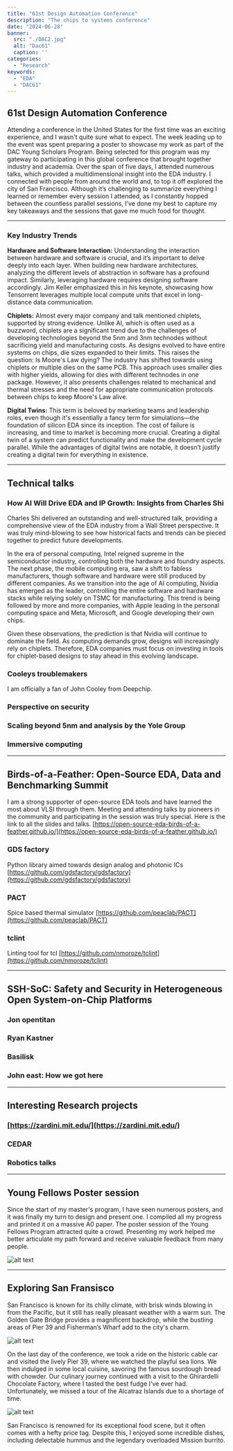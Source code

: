```yaml
---
title: "61st Design Automation Conference"
description: "The chips to systems conference"
date: "2024-06-28"
banner:
  src: "./DAC2.jpg"
  alt: "Dac61"
  caption: ''
categories:
  - "Research"
keywords:
  - "EDA"
  - "DAC61"
---
```


## 61st Design Automation Conference

Attending a conference in the United States for the first time was an exciting experience, and I wasn't quite sure what to expect. The week leading up to the event was spent preparing a poster to showcase my work as part of the DAC Young Scholars Program. Being selected for this program was my gateway to participating in this global conference that brought together industry and academia. Over the span of five days, I attended numerous talks, which provided a multidimensional insight into the EDA industry. I connected with people from around the world and, to top it off explored the city of San Francisco. Although it’s challenging to summarize everything I learned or remember every session I attended, as I constantly hopped between the countless parallel sessions, I’ve done my best to capture my key takeaways and the sessions that gave me much food for thought.

---

### Key Industry Trends

**Hardware and Software Interaction:** Understanding the interaction between hardware and software is crucial, and it’s important to delve deeply into each layer. When building new hardware architectures, analyzing the different levels of abstraction in software has a profound impact. Similarly, leveraging hardware requires designing software accordingly. Jim Keller emphasized this in his keynote, showcasing how Tensorrent leverages multiple local compute units that excel in long-distance data communication.

**Chiplets:** Almost every major company and talk mentioned chiplets, supported by strong evidence. Unlike AI, which is often used as a buzzword, chiplets are a significant trend due to the challenges of developing technologies beyond the 5nm and 3nm technodes without sacrificing yield and manufacturing costs. As designs evolved to have entire systems on chips, die sizes expanded to their limits. This raises the question: Is Moore's Law dying? The industry has shifted towards using chiplets or multiple dies on the same PCB. This approach uses smaller dies with higher yields, allowing for dies with different technodes in one package. However, it also presents challenges related to mechanical and thermal stresses and the need for appropriate communication protocols between chips to keep Moore's Law alive.

**Digital Twins:** This term is beloved by marketing teams and leadership roles, even though it's essentially a fancy term for simulations—the foundation of silicon EDA since its inception. The cost of failure is increasing, and time to market is becoming more crucial. Creating a digital twin of a system can predict functionality and make the development cycle parallel. While the advantages of digital twins are notable, it doesn’t justify creating a digital twin for everything in existence.

---

## Technical talks

### How AI Will Drive EDA and IP Growth: Insights from Charles Shi

Charles Shi delivered an outstanding and well-structured talk, providing a comprehensive view of the EDA industry from a Wall Street perspective. It was truly mind-blowing to see how historical facts and trends can be pieced together to predict future developments.

In the era of personal computing, Intel reigned supreme in the semiconductor industry, controlling both the hardware and foundry aspects. The next phase, the mobile computing era, saw a shift to fabless manufacturers, though software and hardware were still produced by different companies. As we transition into the age of AI computing, Nvidia has emerged as the leader, controlling the entire software and hardware stacks while relying solely on TSMC for manufacturing. This trend is being followed by more and more companies, with Apple leading in the personal computing space and Meta, Microsoft, and Google developing their own chips.

Given these observations, the prediction is that Nvidia will continue to dominate the field. As computing demands grow, designs will increasingly rely on chiplets. Therefore, EDA companies must focus on investing in tools for chiplet-based designs to stay ahead in this evolving landscape.

### Cooleys troublemakers

I am officially a fan of John Cooley from Deepchip. 

### Perspective on security

### Scaling beyond 5nm and analysis by the Yole Group

### Immersive computing

---

## Birds-of-a-Feather: Open-Source EDA, Data and Benchmarking Summit

I am a strong supporter of open-source EDA tools and have learned the most about VLSI through them. Meeting and attending talks by pioneers in the community and participating in the session was truly special. Here is the link to all the slides and talks.
[https://open-source-eda-birds-of-a-feather.github.io/](https://open-source-eda-birds-of-a-feather.github.io/)

### GDS factory

Python library aimed towards design analog and photonic ICs [https://github.com/gdsfactory/gdsfactory](https://github.com/gdsfactory/gdsfactory)

### PACT

Spice based thermal simulator [https://github.com/peaclab/PACT](https://github.com/peaclab/PACT)

### tclint

Linting tool for tcl [https://github.com/nmoroze/tclint](https://github.com/nmoroze/tclint)

---

## SSH-SoC: Safety and Security in Heterogeneous Open System-on-Chip Platforms

### Jon opentitan

### Ryan Kastner

### Basilisk 

### John east: How we got here

---

## Interesting Research projects

### [https://zardini.mit.edu/](https://zardini.mit.edu/)

### CEDAR

### Robotics talks

---

## Young Fellows Poster session

Since the start of my master's program, I have seen numerous posters, and it was finally my turn to design and present one. I compiled all my progress and printed it on a massive A0 paper. The poster session of the Young Fellows Program attracted quite a crowd. Presenting my work helped me better articulate my path forward and receive valuable feedback from many people.

![alt text](DAC4.jpg)

---

## Exploring San Fransisco

San Francisco is known for its chilly climate, with brisk winds blowing in from the Pacific, but it still has really pleasant weather with a warm sun. The Golden Gate Bridge provides a magnificent backdrop, while the bustling areas of Pier 39 and Fisherman’s Wharf add to the city's charm.

![alt text](DAC1.jpg)

On the last day of the conference, we took a ride on the historic cable car and visited the lively Pier 39, where we watched the playful sea lions. We then indulged in some local cuisine, savoring the famous sourdough bread with chowder. Our culinary journey continued with a visit to the Ghirardelli Chocolate Factory, where I tasted the best fudge I've ever had. Unfortunately, we missed a tour of the Alcatraz Islands due to a shortage of time.

![alt text](DAC5.jpg)

San Francisco is renowned for its exceptional food scene, but it often comes with a hefty price tag. Despite this, I enjoyed some incredible dishes, including delectable hummus and the legendary overloaded Mission burrito.
